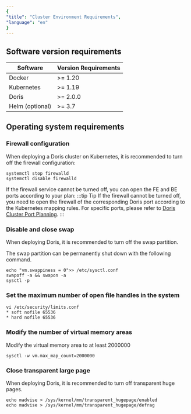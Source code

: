 ```yaml
---
{
"title": "Cluster Environment Requirements",
"language": "en"
}
---
```


<!-- 
Licensed to the Apache Software Foundation (ASF) under one
or more contributor license agreements.  See the NOTICE file
distributed with this work for additional information
regarding copyright ownership.  The ASF licenses this file
to you under the Apache License, Version 2.0 (the
"License"); you may not use this file except in compliance
with the License.  You may obtain a copy of the License at

  http://www.apache.org/licenses/LICENSE-2.0

Unless required by applicable law or agreed to in writing,
software distributed under the License is distributed on an
"AS IS" BASIS, WITHOUT WARRANTIES OR CONDITIONS OF ANY
KIND, either express or implied.  See the License for the
specific language governing permissions and limitations
under the License.
-->

## Software version requirements

| Software | Version Requirements |
|----------------|----------|
| Docker | \>= 1.20 |
| Kubernetes | \>= 1.19 |
| Doris | \>= 2.0.0 |
| Helm (optional) | \>= 3.7 |

## Operating system requirements

### Firewall configuration

When deploying a Doris cluster on Kubernetes, it is recommended to turn off the firewall configuration:

```shell
systemctl stop firewalld
systemctl disable firewalld
```

If the firewall service cannot be turned off, you can open the FE and BE ports according to your plan:
:::tip Tip
If the firewall cannot be turned off, you need to open the firewall of the corresponding Doris port according to the Kubernetes mapping rules. For specific ports, please refer to [Doris Cluster Port Planning](../standard-deployment.md#2-check-operating-system).
:::


### Disable and close swap

When deploying Doris, it is recommended to turn off the swap partition.

The swap partition can be permanently shut down with the following command.

```shell
echo "vm.swappiness = 0">> /etc/sysctl.conf
swapoff -a && swapon -a
sysctl -p
```

### Set the maximum number of open file handles in the system

```shell
vi /etc/security/limits.conf 
* soft nofile 65536
* hard nofile 65536
```

### Modify the number of virtual memory areas

Modify the virtual memory area to at least 2000000

```shell
sysctl -w vm.max_map_count=2000000
```

### Close transparent large page

When deploying Doris, it is recommended to turn off transparent huge pages.

```shell
echo madvise > /sys/kernel/mm/transparent_hugepage/enabled
echo madvise > /sys/kernel/mm/transparent_hugepage/defrag
```
